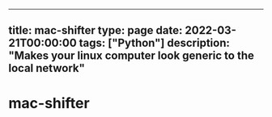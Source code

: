 
---
title: mac-shifter
type: page
date: 2022-03-21T00:00:00
tags: ["Python"]
description: "Makes your linux computer look generic to the local network"
---


# mac-shifter
